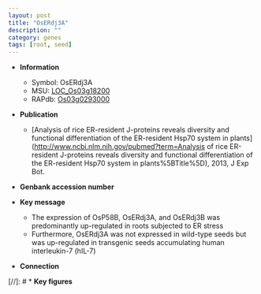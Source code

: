 ```yaml
---
layout: post
title: "OsERdj3A"
description: ""
category: genes
tags: [root, seed]
---
```


* **Information**  
    + Symbol: OsERdj3A  
    + MSU: [LOC_Os03g18200](http://rice.plantbiology.msu.edu/cgi-bin/ORF_infopage.cgi?orf=LOC_Os03g18200)  
    + RAPdb: [Os03g0293000](http://rapdb.dna.affrc.go.jp/viewer/gbrowse_details/irgsp1?name=Os03g0293000)  

* **Publication**  
    + [Analysis of rice ER-resident J-proteins reveals diversity and functional differentiation of the ER-resident Hsp70 system in plants](http://www.ncbi.nlm.nih.gov/pubmed?term=Analysis of rice ER-resident J-proteins reveals diversity and functional differentiation of the ER-resident Hsp70 system in plants%5BTitle%5D), 2013, J Exp Bot.

* **Genbank accession number**  

* **Key message**  
    + The expression of OsP58B, OsERdj3A, and OsERdj3B was predominantly up-regulated in roots subjected to ER stress
    + Furthermore, OsERdj3A was not expressed in wild-type seeds but was up-regulated in transgenic seeds accumulating human interleukin-7 (hIL-7)

* **Connection**  

[//]: # * **Key figures**  


